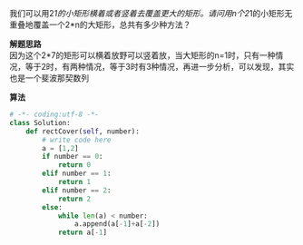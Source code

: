 我们可以用2*1的小矩形横着或者竖着去覆盖更大的矩形。请问用n个2*1的小矩形无重叠地覆盖一个2*n的大矩形，总共有多少种方法？  

**解题思路**  
因为这个2*7的矩形可以横着放野可以竖着放，当大矩形的n=1时，只有一种情况，等于2时，有两种情况，等于3时有3种情况，再进一步分析，可以发现，其实也是一个斐波那契数列

**算法**

```python
# -*- coding:utf-8 -*-
class Solution:
    def rectCover(self, number):
        # write code here
        a = [1,2]
        if number == 0:
            return 0
        elif number == 1:
            return 1
        elif number == 2:
            return 2
        else:
            while len(a) < number:
                a.append(a[-1]+a[-2])
            return a[-1]
```

